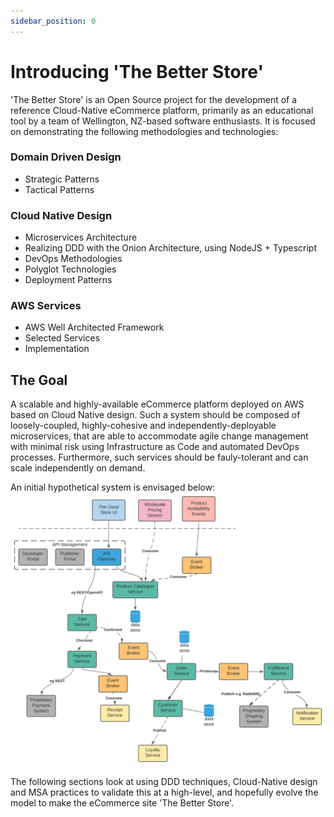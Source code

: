 ```yaml
---
sidebar_position: 0
---
```


# Introducing 'The Better Store'

'The Better Store' is an Open Source project for the development of a reference Cloud-Native eCommerce platform, 
primarily as an educational tool by a team of Wellington, NZ-based software enthusiasts. It is focused on demonstrating 
the following methodologies and technologies:

### Domain Driven Design
* Strategic Patterns
* Tactical Patterns


### Cloud Native Design
* Microservices Architecture
* Realizing DDD with the Onion Architecture, using NodeJS + Typescript
* DevOps Methodologies
* Polyglot Technologies
* Deployment Patterns

### AWS Services
* AWS Well Architected Framework
* Selected Services
* Implementation

## The Goal
A scalable and highly-available eCommerce platform deployed on AWS based on Cloud Native design. Such a system
should be composed of loosely-coupled, highly-cohesive and independently-deployable microservices, that are able to 
accommodate agile change management with minimal risk using 
Infrastructure as Code and automated DevOps processes. Furthermore, such services should be fauly-tolerant and can scale 
independently on demand.

An initial hypothetical system is envisaged below:
![initialview.svg](initialview.svg)


The following sections look at using DDD techniques, Cloud-Native design and MSA practices to validate this at a high-level, 
and hopefully evolve the model to make the eCommerce site 'The Better Store'.
